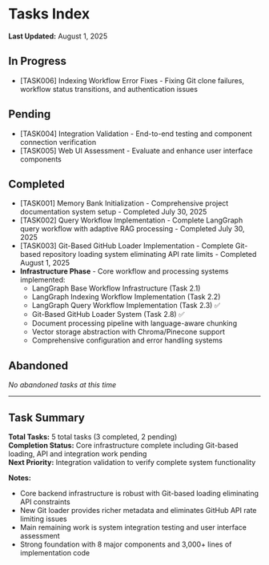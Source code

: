 # Tasks Index

**Last Updated:** August 1, 2025

## In Progress
- [TASK006] Indexing Workflow Error Fixes - Fixing Git clone failures, workflow status transitions, and authentication issues

## Pending
- [TASK004] Integration Validation - End-to-end testing and component connection verification
- [TASK005] Web UI Assessment - Evaluate and enhance user interface components

## Completed  
- [TASK001] Memory Bank Initialization - Comprehensive project documentation system setup - Completed July 30, 2025
- [TASK002] Query Workflow Implementation - Complete LangGraph query workflow with adaptive RAG processing - Completed July 30, 2025
- [TASK003] Git-Based GitHub Loader Implementation - Complete Git-based repository loading system eliminating API rate limits - Completed August 1, 2025
- **Infrastructure Phase** - Core workflow and processing systems implemented:
  - LangGraph Base Workflow Infrastructure (Task 2.1) 
  - LangGraph Indexing Workflow Implementation (Task 2.2)
  - LangGraph Query Workflow Implementation (Task 2.3) ✅
  - Git-Based GitHub Loader System (Task 2.8) ✅
  - Document processing pipeline with language-aware chunking
  - Vector storage abstraction with Chroma/Pinecone support
  - Comprehensive configuration and error handling systems

## Abandoned
*No abandoned tasks at this time*

---

## Task Summary

**Total Tasks:** 5 total tasks (3 completed, 2 pending)  
**Completion Status:** Core infrastructure complete including Git-based loading, API and integration work pending  
**Next Priority:** Integration validation to verify complete system functionality  

**Notes:**
- Core backend infrastructure is robust with Git-based loading eliminating API constraints
- New Git loader provides richer metadata and eliminates GitHub API rate limiting issues
- Main remaining work is system integration testing and user interface assessment
- Strong foundation with 8 major components and 3,000+ lines of implementation code
